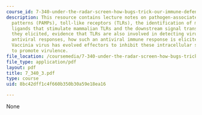 ```yaml
---
course_id: 7-340-under-the-radar-screen-how-bugs-trick-our-immune-defenses-spring-2007
description: This resource contains lecture notes on pathogen-associated molecular
  patterns (PAMPs), toll-like receptors (TLRs), the identification of microbially-derived
  ligands that stimulate mammalian TLRs and the downstream signal transduction events
  they elicited, evidence that TLRs are also involved in detecting viruses and initiate
  antiviral responses, how such an antiviral immune response is elicited, and how
  Vaccinia virus has evolved effectors to inhibit these intracellular signaling cascades
  to promote virulence.
file_location: /coursemedia/7-340-under-the-radar-screen-how-bugs-trick-our-immune-defenses-spring-2007/8bc42dff1c4f660b350b30a59e18ea16_7_340_3.pdf
file_type: application/pdf
layout: pdf
title: 7_340_3.pdf
type: course
uid: 8bc42dff1c4f660b350b30a59e18ea16

---
```

None